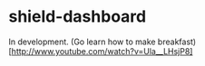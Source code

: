 shield-dashboard
================

In development. (Go learn how to make breakfast)[http://www.youtube.com/watch?v=Ula__LHsjP8]
